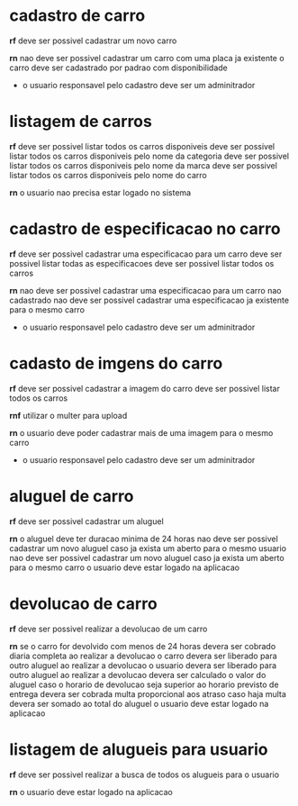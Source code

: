 # cadastro de carro

**rf**
deve ser possivel cadastrar um novo carro

**rn**
nao deve ser possivel cadastrar um carro com uma placa ja existente
o carro deve ser cadastrado por padrao com disponibilidade
* o usuario responsavel pelo cadastro deve ser um adminitrador

# listagem de carros

**rf**
deve ser possivel listar todos os carros disponiveis
deve ser possivel listar todos os carros disponiveis pelo nome da categoria
deve ser possivel listar todos os carros disponiveis pelo nome da marca
deve ser possivel listar todos os carros disponiveis pelo nome do carro

**rn**
o usuario nao precisa estar logado no sistema

# cadastro de especificacao no carro

**rf**
deve ser possivel cadastrar uma especificacao para um carro
deve ser possivel listar todas as especificacoes
deve ser possivel listar todos os carros

**rn**
nao deve ser possivel cadastrar uma especificacao para um carro nao cadastrado
nao deve ser possivel cadastrar uma especificacao ja existente para o mesmo carro
* o usuario responsavel pelo cadastro deve ser um adminitrador

# cadasto de imgens do carro

**rf**
deve ser possivel cadastrar a imagem do carro
deve ser possivel listar todos os carros

**rnf**
utilizar o multer para upload

**rn**
o usuario deve poder cadastrar mais de uma imagem para o mesmo carro
* o usuario responsavel pelo cadastro deve ser um adminitrador

# aluguel de carro

**rf**
deve ser possivel cadastrar um aluguel

**rn**
o aluguel deve ter duracao minima de 24 horas
nao deve ser possivel cadastrar um novo aluguel caso ja exista um aberto para o mesmo usuario
nao deve ser possivel cadastrar um novo aluguel caso ja exista um aberto para o mesmo carro
o usuario deve estar logado na aplicacao

# devolucao de carro

**rf**
deve ser possivel realizar a devolucao de um carro

**rn**
se o carro for devolvido com menos de 24 horas devera ser cobrado diaria completa
ao realizar a devolucao o carro devera ser liberado para outro aluguel
ao realizar a devolucao o usuario devera ser liberado para outro aluguel
ao realizar a devolucao devera ser calculado o valor do aluguel
caso o horario de devolucao seja superior ao horario previsto de entrega devera ser cobrada multa proporcional aos atraso
caso haja multa devera ser somado ao total do aluguel
o usuario deve estar logado na aplicacao

# listagem de alugueis para usuario

**rf**
deve ser possivel realizar a busca de todos os alugueis para o usuario

**rn**
o usuario deve estar logado na aplicacao
